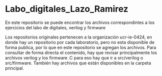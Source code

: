 # Labo_digitales_Lazo_Ramirez
En este repositorio se puede encontrar los archivos correspondintes a los ejercicios del labo de digitales, verilog y firmware

Los repositorios originales pertenecen a la organización ucr-ie-0424, en donde hay un repositorio por cada laboratorio, pero no esta disponible de forma publica, por lo que en este repositorio se agregan los archivos. Para consultar de forma directa el contenido, hay que revisar principalmente los archivos verilog y los firmware .C para eso hay que ir a src/verilog o src/firmware. También hay archivos que están disponibles en la carpeta principal.

